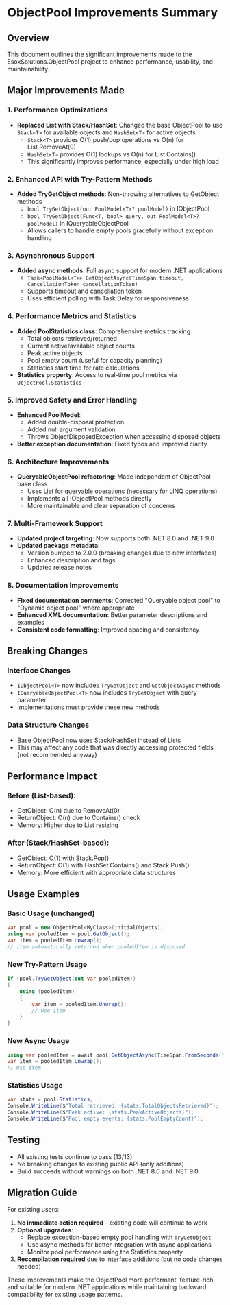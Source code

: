 # ObjectPool Improvements Summary

## Overview
This document outlines the significant improvements made to the EsoxSolutions.ObjectPool project to enhance performance, usability, and maintainability.

## Major Improvements Made

### 1. Performance Optimizations
- **Replaced List with Stack/HashSet**: Changed the base ObjectPool to use `Stack<T>` for available objects and `HashSet<T>` for active objects
  - `Stack<T>` provides O(1) push/pop operations vs O(n) for List.RemoveAt(0)
  - `HashSet<T>` provides O(1) lookups vs O(n) for List.Contains()
  - This significantly improves performance, especially under high load

### 2. Enhanced API with Try-Pattern Methods
- **Added TryGetObject methods**: Non-throwing alternatives to GetObject methods
  - `bool TryGetObject(out PoolModel<T>? poolModel)` in IObjectPool
  - `bool TryGetObject(Func<T, bool> query, out PoolModel<T>? poolModel)` in IQueryableObjectPool
  - Allows callers to handle empty pools gracefully without exception handling

### 3. Asynchronous Support
- **Added async methods**: Full async support for modern .NET applications
  - `Task<PoolModel<T>> GetObjectAsync(TimeSpan timeout, CancellationToken cancellationToken)`
  - Supports timeout and cancellation token
  - Uses efficient polling with Task.Delay for responsiveness

### 4. Performance Metrics and Statistics
- **Added PoolStatistics class**: Comprehensive metrics tracking
  - Total objects retrieved/returned
  - Current active/available object counts
  - Peak active objects
  - Pool empty count (useful for capacity planning)
  - Statistics start time for rate calculations
- **Statistics property**: Access to real-time pool metrics via `ObjectPool.Statistics`

### 5. Improved Safety and Error Handling
- **Enhanced PoolModel**: 
  - Added double-disposal protection
  - Added null argument validation
  - Throws ObjectDisposedException when accessing disposed objects
- **Better exception documentation**: Fixed typos and improved clarity

### 6. Architecture Improvements
- **QueryableObjectPool refactoring**: Made independent of ObjectPool base class
  - Uses List<T> for queryable operations (necessary for LINQ operations)
  - Implements all IObjectPool<T> methods directly
  - More maintainable and clear separation of concerns

### 7. Multi-Framework Support
- **Updated project targeting**: Now supports both .NET 8.0 and .NET 9.0
- **Updated package metadata**: 
  - Version bumped to 2.0.0 (breaking changes due to new interfaces)
  - Enhanced description and tags
  - Updated release notes

### 8. Documentation Improvements
- **Fixed documentation comments**: Corrected "Queryable object pool" to "Dynamic object pool" where appropriate
- **Enhanced XML documentation**: Better parameter descriptions and examples
- **Consistent code formatting**: Improved spacing and consistency

## Breaking Changes

### Interface Changes
- `IObjectPool<T>` now includes `TryGetObject` and `GetObjectAsync` methods
- `IQueryableObjectPool<T>` now includes `TryGetObject` with query parameter
- Implementations must provide these new methods

### Data Structure Changes
- Base ObjectPool now uses Stack/HashSet instead of Lists
- This may affect any code that was directly accessing protected fields (not recommended anyway)

## Performance Impact

### Before (List-based):
- GetObject: O(n) due to RemoveAt(0)
- ReturnObject: O(n) due to Contains() check
- Memory: Higher due to List resizing

### After (Stack/HashSet-based):
- GetObject: O(1) with Stack.Pop()
- ReturnObject: O(1) with HashSet.Contains() and Stack.Push()
- Memory: More efficient with appropriate data structures

## Usage Examples

### Basic Usage (unchanged)
```csharp
var pool = new ObjectPool<MyClass>(initialObjects);
using var pooledItem = pool.GetObject();
var item = pooledItem.Unwrap();
// item automatically returned when pooledItem is disposed
```

### New Try-Pattern Usage
```csharp
if (pool.TryGetObject(out var pooledItem))
{
    using (pooledItem)
    {
        var item = pooledItem.Unwrap();
        // Use item
    }
}
```

### New Async Usage
```csharp
using var pooledItem = await pool.GetObjectAsync(TimeSpan.FromSeconds(5), cancellationToken);
var item = pooledItem.Unwrap();
// Use item
```

### Statistics Usage
```csharp
var stats = pool.Statistics;
Console.WriteLine($"Total retrieved: {stats.TotalObjectsRetrieved}");
Console.WriteLine($"Peak active: {stats.PeakActiveObjects}");
Console.WriteLine($"Pool empty events: {stats.PoolEmptyCount}");
```

## Testing
- All existing tests continue to pass (13/13)
- No breaking changes to existing public API (only additions)
- Build succeeds without warnings on both .NET 8.0 and .NET 9.0

## Migration Guide
For existing users:
1. **No immediate action required** - existing code will continue to work
2. **Optional upgrades**:
   - Replace exception-based empty pool handling with `TryGetObject`
   - Use async methods for better integration with async applications
   - Monitor pool performance using the Statistics property
3. **Recompilation required** due to interface additions (but no code changes needed)

These improvements make the ObjectPool more performant, feature-rich, and suitable for modern .NET applications while maintaining backward compatibility for existing usage patterns.
